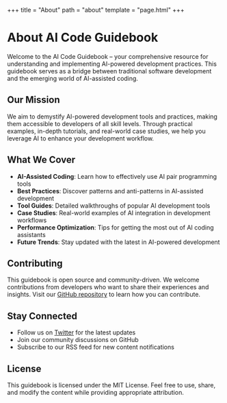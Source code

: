 +++
title = "About"
path = "about"
template = "page.html"
+++

# About AI Code Guidebook

Welcome to the AI Code Guidebook – your comprehensive resource for understanding and implementing AI-powered development practices. This guidebook serves as a bridge between traditional software development and the emerging world of AI-assisted coding.

## Our Mission

We aim to demystify AI-powered development tools and practices, making them accessible to developers of all skill levels. Through practical examples, in-depth tutorials, and real-world case studies, we help you leverage AI to enhance your development workflow.

## What We Cover

- **AI-Assisted Coding**: Learn how to effectively use AI pair programming tools
- **Best Practices**: Discover patterns and anti-patterns in AI-assisted development
- **Tool Guides**: Detailed walkthroughs of popular AI development tools
- **Case Studies**: Real-world examples of AI integration in development workflows
- **Performance Optimization**: Tips for getting the most out of AI coding assistants
- **Future Trends**: Stay updated with the latest in AI-powered development

## Contributing

This guidebook is open source and community-driven. We welcome contributions from developers who want to share their experiences and insights. Visit our [GitHub repository](https://github.com/yourusername/guidebook) to learn how you can contribute.

## Stay Connected

- Follow us on [Twitter](https://twitter.com/yourusername) for the latest updates
- Join our community discussions on GitHub
- Subscribe to our RSS feed for new content notifications

## License

This guidebook is licensed under the MIT License. Feel free to use, share, and modify the content while providing appropriate attribution.
